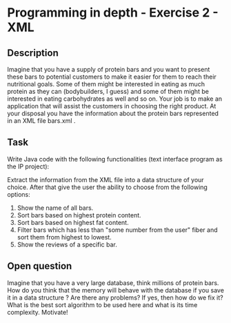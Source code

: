 # Programming in depth - Exercise 2 - XML

## Description

Imagine that you have a supply of protein bars and you want to present these bars to potential customers to make it easier for them to reach their nutritional goals. Some of them might be interested in eating as much protein as they can (bodybuilders, I guess) and some of them might be interested in eating carbohydrates as well and so on. Your job is to make an application that will assist the customers in choosing the right product. At your disposal you have the information about the protein bars represented in an XML file bars.xml .

## Task

Write Java code with the following functionalities (text interface program as the IP project):

Extract the information from the XML file into a data structure of your choice.
After that give the user the ability to choose from the following options:
1. Show the name of all bars.
2. Sort bars based on highest protein content.
3. Sort bars based on highest fat content.
4. Filter bars which has less than "some number from the user" fiber and sort them from highest to lowest.
5. Show the reviews of a specific bar.

## Open question

Imagine that you have a very large database, think millions of protein bars. How do you think that the memory will behave with the database if you save it in a data structure ? Are there any problems? If yes, then how do we fix it? What is the best sort algorithm to be used here and what is its time complexity. Motivate!